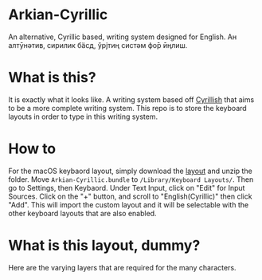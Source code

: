 # Arkian-Cyrillic
An alternative, Cyrillic based, writing system designed for English. Ан алтӯнәтив, сирилик бӓсд, ўрјтиң систәм фо̄р ӣңлиш.

# What is this?

It is exactly what it looks like. A writing system based off [Cyrillish](https://www.omniglot.com/conscripts/cyrillisch.htm) that aims to be a more complete writing system. This repo is to store the keyboard layouts in order to type in this writing system.

# How to 

For the macOS keybaord layout, simply download the [layout](https://codeload.github.com/ArkieSoft/Arkian-Cyrillic/zip/refs/tags/1.0) and unzip the folder. Move ```Arkian-Cyrillic.bundle``` to ```/Library/Keyboard Layouts/```. Then go to Settings, then Keybaord. Under Text Input, click on "Edit" for Input Sources. Click on the "+" button, and scroll to "English(Cyrillic)" then click "Add". This will import the custom layout and it will be selectable with the other keyboard layouts that are also enabled.

# What is this layout, dummy?

Here are the varying layers that are required for the many characters.
